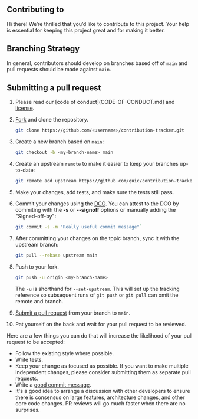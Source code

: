 ## Contributing to <REPLACE-ME>

Hi there!
We’re thrilled that you’d like to contribute to this project.
Your help is essential for keeping this project great and for making it better.

## Branching Strategy

In general, contributors should develop on branches based off of `main` and
pull requests should be made against `main`.

## Submitting a pull request

1. Please read our [code of conduct](CODE-OF-CONDUCT.md] and [license](LICENSE.txt).
1. [Fork](https://github.com/quic/contribution-tracker/fork) and clone the
   repository.
    
    ```bash
    git clone https://github.com/<username>/contribution-tracker.git
    ``` 

1. Create a new branch based on `main`:

    ```bash 
    git checkout -b <my-branch-name> main
    ```

1. Create an upstream `remote` to make it easier to keep your branches up-to-date:

    ```bash
    git remote add upstream https://github.com/quic/contribution-tracker.git
    ```

1. Make your changes, add tests, and make sure the tests still pass.
1. Commit your changes using the [DCO](http://developercertificate.org/). You
   can attest to the DCO by commiting with the **-s** or **--signoff** options
   or manually adding the "Signed-off-by":
    
    ```bash
    git commit -s -m "Really useful commit message"`
    ```

1. After committing your changes on the topic branch, sync it with the upstream
   branch:

    ```bash
    git pull --rebase upstream main
    ```

1. Push to your fork.

    ```bash
    git push -u origin <my-branch-name>
    ```

    The `-u` is shorthand for `--set-upstream`. This will set up the tracking
    reference so subsequent runs of `git push` or `git pull` can omit the
    remote and branch.

1. [Submit a pull request](https://github.com/quic/<REPLACE-ME>/pulls) from
   your branch to `main`.
1. Pat yourself on the back and wait for your pull request to be reviewed.

Here are a few things you can do that will increase the likelihood of your pull
request to be accepted:

- Follow the existing style where possible.
- Write tests.
- Keep your change as focused as possible.
  If you want to make multiple independent changes, please consider submitting
  them as separate pull requests.
- Write a [good commit
  message](http://tbaggery.com/2008/04/19/a-note-about-git-commit-messages.html).
- It's a good idea to arrange a discussion with other developers to ensure
  there is consensus on large features, architecture changes, and other core
  code changes. PR reviews will go much faster when there are no surprises.
